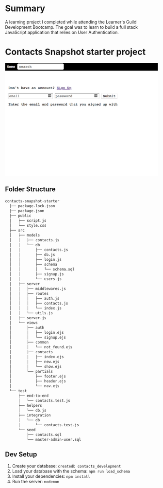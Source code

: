 # Summary
A learning project I completed while attending the Learner's Guild Development Bootcamp. The goal was to learn to build a full stack JavaScript application that relies on User Authentication. 

# Contacts Snapshot starter project
![Image of login page](https://github.com/teqnickels/contacts-snapshot-starter/blob/master/contacts-snapshot-starter.png)

## Folder Structure
```
contacts-snapshot-starter
  ├── package-lock.json
  ├── package.json
  ├── public
  │   ├── script.js
  │   └── style.css
  ├── src
  │   ├── models
  │   │   ├── contacts.js
  │   │   └── db
  │   │       ├── contacts.js
  │   │       ├── db.js
  │   │       ├── login.js
  │   │       ├── schema
  │   │       │   └── schema.sql
  │   │       ├── signup.js
  │   │       └── users.js
  │   ├── server
  │   │   ├── middlewares.js
  │   │   ├── routes
  │   │   │   ├── auth.js
  │   │   │   ├── contacts.js
  │   │   │   └── index.js
  │   │   └── utils.js
  │   ├── server.js
  │   └── views
  │       ├── auth
  │       │   ├── login.ejs
  │       │   └── signup.ejs
  │       ├── common
  │       │   └── not_found.ejs
  │       ├── contacts
  │       │   ├── index.ejs
  │       │   ├── new.ejs
  │       │   └── show.ejs
  │       └── partials
  │           ├── footer.ejs
  │           ├── header.ejs
  │           └── nav.ejs
  └── test
      ├── end-to-end
      │   └── contacts.test.js
      ├── helpers
      │   └── db.js
      ├── integration
      │   └── db
      │       └── contacts.test.js
      └── seed
          ├── contacts.sql
          └── master-admin-user.sql
```

## Dev Setup

1. Create your database: `createdb contacts_development`
1. Load your database with the schema: `npm run load_schema`
1. Install your dependencies: `npm install`
1. Run the server: `nodemon`
